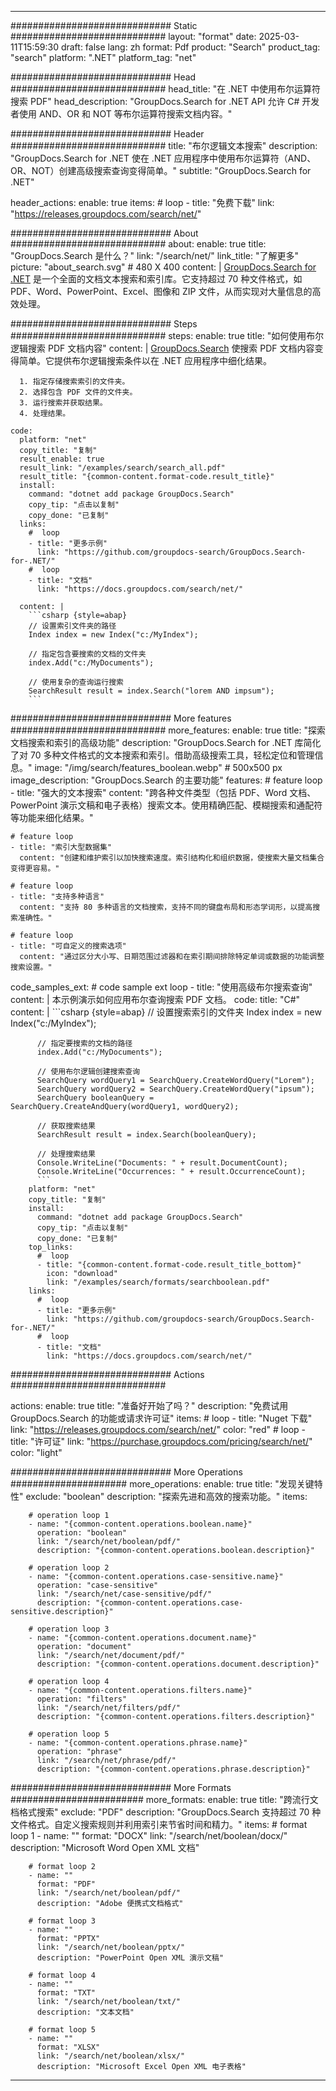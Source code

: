 
---
############################# Static ############################
layout: "format"
date:  2025-03-11T15:59:30
draft: false
lang: zh
format: Pdf
product: "Search"
product_tag: "search"
platform: ".NET"
platform_tag: "net"

############################# Head ############################
head_title: "在 .NET 中使用布尔运算符搜索 PDF"
head_description: "GroupDocs.Search for .NET API 允许 C# 开发者使用 AND、OR 和 NOT 等布尔运算符搜索文档内容。"

############################# Header ############################
title: "布尔逻辑文本搜索" 
description: "GroupDocs.Search for .NET 使在 .NET 应用程序中使用布尔运算符（AND、OR、NOT）创建高级搜索查询变得简单。"
subtitle: "GroupDocs.Search for .NET" 

header_actions:
  enable: true
  items:
    #  loop
    - title: "免费下载"
      link: "https://releases.groupdocs.com/search/net/"
      
############################# About ############################
about:
    enable: true
    title: "GroupDocs.Search 是什么？"
    link: "/search/net/"
    link_title: "了解更多"
    picture: "about_search.svg" # 480 X 400
    content: |
       [GroupDocs.Search for .NET](/search/net/) 是一个全面的文档文本搜索和索引库。它支持超过 70 种文件格式，如 PDF、Word、PowerPoint、Excel、图像和 ZIP 文件，从而实现对大量信息的高效处理。

############################# Steps ############################
steps:
    enable: true
    title: "如何使用布尔逻辑搜索 PDF 文档内容"
    content: |
      [GroupDocs.Search](/search/net/) 使搜索 PDF 文档内容变得简单。它提供布尔逻辑搜索条件以在 .NET 应用程序中细化结果。
      
      1. 指定存储搜索索引的文件夹。
      2. 选择包含 PDF 文件的文件夹。
      3. 运行搜索并获取结果。
      4. 处理结果。
   
    code:
      platform: "net"
      copy_title: "复制"
      result_enable: true
      result_link: "/examples/search/search_all.pdf"
      result_title: "{common-content.format-code.result_title}"
      install:
        command: "dotnet add package GroupDocs.Search"
        copy_tip: "点击以复制"
        copy_done: "已复制"
      links:
        #  loop
        - title: "更多示例"
          link: "https://github.com/groupdocs-search/GroupDocs.Search-for-.NET/"
        #  loop
        - title: "文档"
          link: "https://docs.groupdocs.com/search/net/"
          
      content: |
        ```csharp {style=abap}
        // 设置索引文件夹的路径
        Index index = new Index("c:/MyIndex");

        // 指定包含要搜索的文档的文件夹
        index.Add("c:/MyDocuments");

        // 使用复杂的查询运行搜索
        SearchResult result = index.Search("lorem AND impsum");
        ```            

############################# More features ############################
more_features:
  enable: true
  title: "探索文档搜索和索引的高级功能"
  description: "GroupDocs.Search for .NET 库简化了对 70 多种文件格式的文本搜索和索引。借助高级搜索工具，轻松定位和管理信息。"
  image: "/img/search/features_boolean.webp" # 500x500 px
  image_description: "GroupDocs.Search 的主要功能"
  features:
    # feature loop
    - title: "强大的文本搜索"
      content: "跨各种文件类型（包括 PDF、Word 文档、PowerPoint 演示文稿和电子表格）搜索文本。使用精确匹配、模糊搜索和通配符等功能来细化结果。"

    # feature loop
    - title: "索引大型数据集"
      content: "创建和维护索引以加快搜索速度。索引结构化和组织数据，使搜索大量文档集合变得更容易。"

    # feature loop
    - title: "支持多种语言"
      content: "支持 80 多种语言的文档搜索，支持不同的键盘布局和形态学词形，以提高搜索准确性。"

    # feature loop
    - title: "可自定义的搜索选项"
      content: "通过区分大小写、日期范围过滤器和在索引期间排除特定单词或数据的功能调整搜索设置。"
      
  code_samples_ext:
    # code sample ext loop
    - title: "使用高级布尔搜索查询"
      content: |
        本示例演示如何应用布尔查询搜索 PDF 文档。
      code:
        title: "C#"
        content: |
          ```csharp {style=abap}
          // 设置搜索索引的文件夹
          Index index = new Index("c:/MyIndex");
              
          // 指定要搜索的文档的路径
          index.Add("c:/MyDocuments");

          // 使用布尔逻辑创建搜索查询
          SearchQuery wordQuery1 = SearchQuery.CreateWordQuery("Lorem");
          SearchQuery wordQuery2 = SearchQuery.CreateWordQuery("ipsum");
          SearchQuery booleanQuery = SearchQuery.CreateAndQuery(wordQuery1, wordQuery2);

          // 获取搜索结果
          SearchResult result = index.Search(booleanQuery);
          
          // 处理搜索结果
          Console.WriteLine("Documents: " + result.DocumentCount);
          Console.WriteLine("Occurrences: " + result.OccurrenceCount);
          ```
        platform: "net"
        copy_title: "复制"
        install:
          command: "dotnet add package GroupDocs.Search"
          copy_tip: "点击以复制"
          copy_done: "已复制"
        top_links:
          #  loop
          - title: "{common-content.format-code.result_title_bottom}"
            icon: "download"
            link: "/examples/search/formats/searchboolean.pdf"
        links:
          #  loop
          - title: "更多示例"
            link: "https://github.com/groupdocs-search/GroupDocs.Search-for-.NET/"
          #  loop
          - title: "文档"
            link: "https://docs.groupdocs.com/search/net/"
            

            


############################# Actions ############################

actions:
  enable: true
  title: "准备好开始了吗？"
  description: "免费试用 GroupDocs.Search 的功能或请求许可证"
  items:
    #  loop
    - title: "Nuget 下载"
      link: "https://releases.groupdocs.com/search/net/"
      color: "red"
        #  loop
    - title: "许可证"
      link: "https://purchase.groupdocs.com/pricing/search/net/"
      color: "light"


############################# More Operations #####################
more_operations:
    enable: true
    title: "发现关键特性"
    exclude: "boolean"
    description: "探索先进和高效的搜索功能。"
    items: 
          
        # operation loop 1
        - name: "{common-content.operations.boolean.name}"
          operation: "boolean"
          link: "/search/net/boolean/pdf/"
          description: "{common-content.operations.boolean.description}"

        # operation loop 2
        - name: "{common-content.operations.case-sensitive.name}"
          operation: "case-sensitive"
          link: "/search/net/case-sensitive/pdf/"
          description: "{common-content.operations.case-sensitive.description}"

        # operation loop 3
        - name: "{common-content.operations.document.name}"
          operation: "document"
          link: "/search/net/document/pdf/"
          description: "{common-content.operations.document.description}"

        # operation loop 4
        - name: "{common-content.operations.filters.name}"
          operation: "filters"
          link: "/search/net/filters/pdf/"
          description: "{common-content.operations.filters.description}"

        # operation loop 5
        - name: "{common-content.operations.phrase.name}"
          operation: "phrase"
          link: "/search/net/phrase/pdf/"
          description: "{common-content.operations.phrase.description}"
          
        
          
############################# More Formats ########################
more_formats:
    enable: true
    title: "跨流行文档格式搜索"
    exclude: "PDF"
    description: "GroupDocs.Search 支持超过 70 种文件格式。自定义搜索规则并利用索引来节省时间和精力。"
    items: 
        # format loop 1
        - name: ""
          format: "DOCX"
          link: "/search/net/boolean/docx/"
          description: "Microsoft Word Open XML 文档"
          
        # format loop 2
        - name: ""
          format: "PDF"
          link: "/search/net/boolean/pdf/"
          description: "Adobe 便携式文档格式"
          
        # format loop 3
        - name: ""
          format: "PPTX"
          link: "/search/net/boolean/pptx/"
          description: "PowerPoint Open XML 演示文稿"

        # format loop 4
        - name: ""
          format: "TXT"
          link: "/search/net/boolean/txt/"
          description: "文本文档"
          
        # format loop 5
        - name: ""
          format: "XLSX"
          link: "/search/net/boolean/xlsx/"
          description: "Microsoft Excel Open XML 电子表格"
  

---